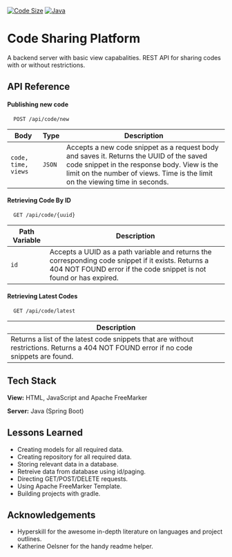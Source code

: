 

[![Code Size](https://img.shields.io/github/languages/code-size/karthikbanjan/Code-Sharing-Platform?label=Code%20Size)]() 
[![Java](https://img.shields.io/github/languages/top/karthikbanjan/Code-Sharing-Platform)]()


# Code Sharing Platform

A backend server with basic view capabalities. REST API for sharing codes 
with or without restrictions.



## API Reference

#### Publishing new code

```http
  POST /api/code/new
```

| Body | Type | Description |
|------|------|-------------|
| `code, time, views` | `JSON` | Accepts a new code snippet as a request body and saves it. Returns the UUID of the saved code snippet in the response body. View is the limit on the number of views. Time is the limit on the viewing time in seconds. | 


#### Retrieving Code By ID

```http
  GET /api/code/{uuid}
```

| Path Variable | Description |
| ------------- | ----------- | 
| `id` | Accepts a UUID as a path variable and returns the corresponding code snippet if it exists. Returns a 404 NOT FOUND error if the code snippet is not found or has expired. |


#### Retrieving Latest Codes

```http
  GET /api/code/latest
```

| Description |
| ----------- |
| Returns a list of the latest code snippets that are without restrictions. Returns a 404 NOT FOUND error if no code snippets are found. |

## Tech Stack

**View:** HTML, JavaScript and Apache FreeMarker

**Server:** Java (Spring Boot)


## Lessons Learned

- Creating models for all required data.
- Creating repository for all required data.
- Storing relevant data in a database.
- Retreive data from database using id/paging.
- Directing GET/POST/DELETE requests.
- Using Apache FreeMarker Template.
- Building projects with gradle.





## Acknowledgements

 - Hyperskill for the awesome in-depth literature on languages and project outlines.
 - Katherine Oelsner for the handy readme helper.

